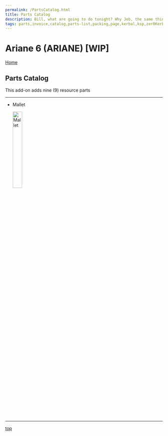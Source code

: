 ```yaml
---
permalink: /PartsCatalog.html
title: Parts Catalog
description: Bill, what are going to do tonight? Why Jeb, the same thing we do every night, Take over the world!
tags: parts,invoice,catalog,parts-list,packing,page,kerbal,ksp,zer0Kerbal,zedK
---
```


<!-- PartsCatalog.md v1.1.4.1
Ariane 6 (ARIANE)
created: 01 Feb 2022
updated: 01 Oct 2022 -->

<script src="https://kit.fontawesome.com/0ea5493613.js" crossorigin="anonymous"></script>
<i class="fa-solid fa-explosion fa-beat-fade fa-3x" style="--fa-beat-fade-opacity: 0.1; --fa-beat-fade-scale: 1.25;color: #FF7E03" ></i>

# Ariane 6 (ARIANE) [WIP]

[Home](./index.md)

## Parts Catalog

This add-on adds nine (9) resource parts

---

* Mallet

  <img src="https://raw.githubusercontent.com/zer0Kerbal/Ariane6/master/GameData/Ariane6/Parts/%40thumbs/ElMallet_icon.png" alt="Mallet" width="25%" height="25%" />

---

[top](#parts-catalog)

<!-- this file CC BY-ND 4.0 by zer0Kerbal -->
